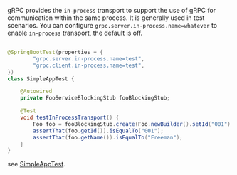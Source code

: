 gRPC provides the `in-process` transport to support the use of gRPC for communication within the same process. It is
generally used in test scenarios. You can configure `grpc.server.in-process.name=whatever` to enable `in-process`
transport, the default is off.

```java

@SpringBootTest(properties = {
        "grpc.server.in-process.name=test",
        "grpc.client.in-process.name=test",
})
class SimpleAppTest {

    @Autowired
    private FooServiceBlockingStub fooBlockingStub;

    @Test
    void testInProcessTransport() {
        Foo foo = fooBlockingStub.create(Foo.newBuilder().setId("001").setName("Freeman").build());
        assertThat(foo.getId()).isEqualTo("001");
        assertThat(foo.getName()).isEqualTo("Freeman");
    }
}
```

see [SimpleAppTest](https://github.com/DanielLiu1123/grpc-starter/blob/main/examples/simple/src/test/java/com/freemanan/example/SimpleAppTest.java).


